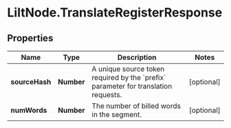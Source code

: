 # LiltNode.TranslateRegisterResponse

## Properties

Name | Type | Description | Notes
------------ | ------------- | ------------- | -------------
**sourceHash** | **Number** | A unique source token required by the &#x60;prefix&#x60; parameter for translation requests. | [optional] 
**numWords** | **Number** | The number of billed words in the segment. | [optional] 


